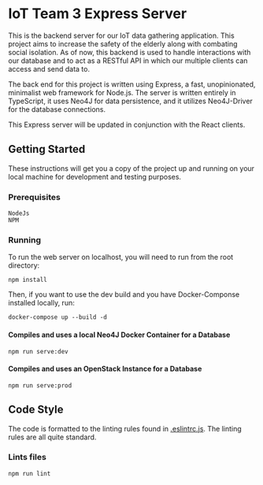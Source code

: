 # IoT Team 3 Express Server

This is the backend server for our IoT data gathering application. This project aims to increase the safety of the elderly along with combating social isolation. As of now, this backend is used to handle interactions with our database and to act as a RESTful API in which our multiple clients can access and send data to. 

The back end for this project is written using Express, a fast, unopinionated, minimalist web framework for Node.js. The server is written entirely in TypeScript, it uses Neo4J for data persistence, and it utilizes Neo4J-Driver for the database connections. 

This Express server will be updated in conjunction with the React clients.

## Getting Started

These instructions will get you a copy of the project up and running on your local machine for development and testing purposes.

### Prerequisites

```
NodeJs
NPM
```

### Running

To run the web server on localhost, you will need to run from the root directory: 

```
npm install
```

Then, if you want to use the dev build and you have Docker-Componse installed locally, run:

```
docker-compose up --build -d
```

#### Compiles and uses a local Neo4J Docker Container for a Database

```
npm run serve:dev
```

#### Compiles and uses an OpenStack Instance for a Database

```
npm run serve:prod
```

## Code Style

The code is formatted to the linting rules found in [.eslintrc.js](.eslintrc.js). The linting rules are all quite standard.

### Lints files

```
npm run lint
```
